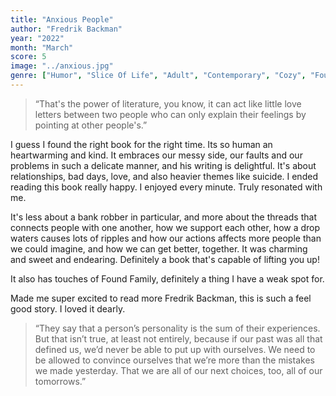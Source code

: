 ```yaml
---
title: "Anxious People"
author: "Fredrik Backman"
year: "2022"
month: "March"
score: 5
image: "../anxious.jpg"
genre: ["Humor", "Slice Of Life", "Adult", "Contemporary", "Cozy", "Found Family"]
---
```


> “That's the power of literature, you know, it can act like little love letters between two people who can only explain their feelings by pointing at other people's.”

I guess I found the right book for the right time. Its so human an heartwarming and kind. It embraces our messy side, our faults and our problems in such a delicate manner, and his writing is delightful. It's about relationships, bad days, love, and also heavier themes like suicide. I ended reading this book really happy. I enjoyed every minute. Truly resonated with me.

It's less about a bank robber in particular, and more about the threads that connects people with one another, how we support each other, how a drop waters causes lots of ripples and how our actions affects more people than we could imagine, and how we can get better, together. It was charming and sweet and endearing. Definitely a book that's capable of lifting you up!

It also has touches of Found Family, definitely a thing I have a weak spot for.

Made me super excited to read more Fredrik Backman, this is such a feel good story. I loved it dearly.

> “They say that a person’s personality is the sum of their experiences. But that isn’t true, at least not entirely, because if our past was all that defined us, we’d never be able to put up with ourselves. We need to be allowed to convince ourselves that we’re more than the mistakes we made yesterday. That we are all of our next choices, too, all of our tomorrows.”
